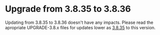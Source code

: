# Upgrade from 3.8.35 to 3.8.36

Updating from 3.8.35 to 3.8.36 doesn't have any impacts. Please read the apropriate UPGRADE-3.8.x files for updates lower as [3.8.35](UPGRADE-3.8.35.md) to this version.